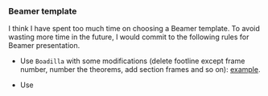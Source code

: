 ### Beamer template

I think I have spent too much time on choosing a Beamer template. To avoid wasting more time in the future, I would commit to the following rules for Beamer presentation.

  - Use `Boadilla` with some modifications (delete footline except frame number, number the theorems, add section frames and so on): [example](https://github.com/AlbertLei/albertlei.github.io/blob/master/code/beamer-template.tex).
  
  - Use
